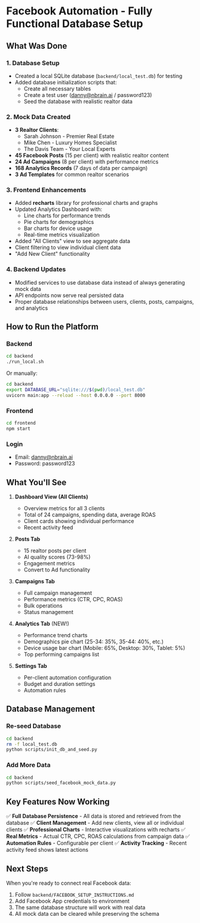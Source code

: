 # Facebook Automation - Fully Functional Database Setup

## What Was Done

### 1. Database Setup
- Created a local SQLite database (`backend/local_test.db`) for testing
- Added database initialization scripts that:
  - Create all necessary tables
  - Create a test user (danny@nbrain.ai / password123)
  - Seed the database with realistic realtor data

### 2. Mock Data Created
- **3 Realtor Clients**:
  - Sarah Johnson - Premier Real Estate
  - Mike Chen - Luxury Homes Specialist  
  - The Davis Team - Your Local Experts
- **45 Facebook Posts** (15 per client) with realistic realtor content
- **24 Ad Campaigns** (8 per client) with performance metrics
- **168 Analytics Records** (7 days of data per campaign)
- **3 Ad Templates** for common realtor scenarios

### 3. Frontend Enhancements
- Added **recharts** library for professional charts and graphs
- Updated Analytics Dashboard with:
  - Line charts for performance trends
  - Pie charts for demographics
  - Bar charts for device usage
  - Real-time metrics visualization
- Added "All Clients" view to see aggregate data
- Client filtering to view individual client data
- "Add New Client" functionality

### 4. Backend Updates
- Modified services to use database data instead of always generating mock data
- API endpoints now serve real persisted data
- Proper database relationships between users, clients, posts, campaigns, and analytics

## How to Run the Platform

### Backend
```bash
cd backend
./run_local.sh
```
Or manually:
```bash
cd backend
export DATABASE_URL="sqlite:///$(pwd)/local_test.db"
uvicorn main:app --reload --host 0.0.0.0 --port 8000
```

### Frontend
```bash
cd frontend
npm start
```

### Login
- Email: danny@nbrain.ai
- Password: password123

## What You'll See

1. **Dashboard View (All Clients)**
   - Overview metrics for all 3 clients
   - Total of 24 campaigns, spending data, average ROAS
   - Client cards showing individual performance
   - Recent activity feed

2. **Posts Tab**
   - 15 realtor posts per client
   - AI quality scores (73-98%)
   - Engagement metrics
   - Convert to Ad functionality

3. **Campaigns Tab**
   - Full campaign management
   - Performance metrics (CTR, CPC, ROAS)
   - Bulk operations
   - Status management

4. **Analytics Tab** (NEW!)
   - Performance trend charts
   - Demographics pie chart (25-34: 35%, 35-44: 40%, etc.)
   - Device usage bar chart (Mobile: 65%, Desktop: 30%, Tablet: 5%)
   - Top performing campaigns list

5. **Settings Tab**
   - Per-client automation configuration
   - Budget and duration settings
   - Automation rules

## Database Management

### Re-seed Database
```bash
cd backend
rm -f local_test.db
python scripts/init_db_and_seed.py
```

### Add More Data
```bash
cd backend
python scripts/seed_facebook_mock_data.py
```

## Key Features Now Working

✅ **Full Database Persistence** - All data is stored and retrieved from the database
✅ **Client Management** - Add new clients, view all or individual clients
✅ **Professional Charts** - Interactive visualizations with recharts
✅ **Real Metrics** - Actual CTR, CPC, ROAS calculations from campaign data
✅ **Automation Rules** - Configurable per client
✅ **Activity Tracking** - Recent activity feed shows latest actions

## Next Steps

When you're ready to connect real Facebook data:
1. Follow `backend/FACEBOOK_SETUP_INSTRUCTIONS.md`
2. Add Facebook App credentials to environment
3. The same database structure will work with real data
4. All mock data can be cleared while preserving the schema 